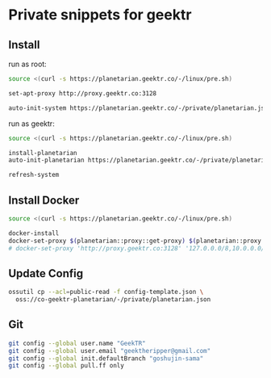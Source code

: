 # Private snippets for geektr

## Install

run as root:

```bash
source <(curl -s https://planetarian.geektr.co/-/linux/pre.sh)

set-apt-proxy http://proxy.geektr.co:3128

auto-init-system https://planetarian.geektr.co/-/private/planetarian.json
```

run as geektr:

```bash
source <(curl -s https://planetarian.geektr.co/-/linux/pre.sh)

install-planetarian
auto-init-planetarian https://planetarian.geektr.co/-/private/planetarian.json all

refresh-system
```

## Install Docker

```bash
source <(curl -s https://planetarian.geektr.co/-/linux/pre.sh)

docker-install
docker-set-proxy $(planetarian::proxy::get-proxy) $(planetarian::proxy::get-no-proxy)
# docker-set-proxy 'http://proxy.geektr.co:3128' '127.0.0.0/8,10.0.0.0/8,localhost,*.aliyuncs.com,*.geektr.co'
```

## Update Config

```bash
ossutil cp --acl=public-read -f config-template.json \
  oss://co-geektr-planetarian/-/private/planetarian.json
```

## Git

```bash
git config --global user.name "GeekTR"
git config --global user.email "geektheripper@gmail.com"
git config --global init.defaultBranch "goshujin-sama"
git config --global pull.ff only
```
